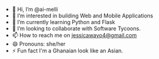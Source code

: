 - 👋 Hi, I’m @ai-melli
- 👀 I’m interested in building Web and Mobile Applications
- 🌱 I’m currently learning Python and Flask
- 💞️ I’m looking to collaborate with Software Tycoons.
- 📫 How to reach me on jessicawayo4@gmail.com
- 😄 Pronouns: she/her
- ⚡ Fun fact I'm a Ghanaian look like an Asian.

<!---
ai-melli/ai-melli is a ✨ special ✨ repository because its `README.md` (this file) appears on your GitHub profile.
You can click the Preview link to take a look at your changes.
--->
